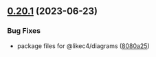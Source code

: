 ## [0.20.1](https://github.com/likec4/likec4/compare/v0.20.0...v0.20.1) (2023-06-23)


### Bug Fixes

* package files for @likec4/diagrams ([8080a25](https://github.com/likec4/likec4/commit/8080a25f983e8efec9b791316b4e45d481e52849))



